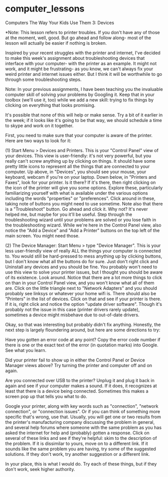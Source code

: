 computer_lessons
================

Computers The Way Your Kids Use Them 3: Devices

*Note: This lesson refers to printer troubles. If you don't have any of those at the moment, well, good. But go ahead and follow along- most of the lesson will actually be easier if nothing is broken.

Inspired by your recent struggles with the printer and internet, I've decided to make this week's assignment about troubleshooting devices that interface with your computer- with the printer as an example.
It might not work, and it might be frustrating- as you know, we can't always fix your weird printer and internet issues either. But I think it will be worthwhile to go through some troubleshooting steps.

Note: In your previous assignments, I have been teaching you the invaluable computer skill of solving your problems by Googling it. Keep that in your toolbox (we'll use it, too) while we add a new skill: trying to fix things by clicking on everything that looks promising.

It's possible that none of this will help or make sense. Try a bit of it earlier in the week; if it looks like it's going to be that way, we should schedule a time to skype and work on it together.

First, you need to make sure that your computer is aware of the printer. Here are two ways to look for it:

(1) Start Menu > Devices and Printers. This is your "Control Panel" view of your devices. This view is user-friendly: it's not very powerful, but you really can't screw anything up by clicking on things.
It should have some pretty little icons to represent all the things that are connected to your computer. Up above, in "Devices", you should see your mouse, your keyboard, webcam if you're on your laptop. Down below, in "Printers and Faxes", look for your printer. Is it there?
If it's there, then right clicking on the icon of the printer will give you some options. Explore these, particularly familiarizing yourself with what is available under the various options including the words "properties" or "preferences". Click around in these, taking note of buttons you might need to use sometime.
Note also that there is a "Troubleshoot" button. Go ahead and click it. Why not? It's never helped me, but maybe for you it'll be useful. Step through the troubleshooting wizard until your problems are solved or you lose faith in the troubleshooting wizard.
While we're here in the Control Panel view, also notice the "Add a Device" and "Add a Printer" buttons on the top left of the main screen. You might need those.

(2) The Device Manager: Start Menu > type "Device Manager".
This is your less user-friendly view of really ALL the things your computer is connected to. You would still be hard-pressed to mess anything up by clicking buttons, but I don't know what all the buttons do for sure. Just don't right click and Uninstall any devices and you should be fine.
You probably won't need to use this view to solve your printer issues, but I thought you should be aware of its existence.
Look around. Notice that there are a lot more things to click on than in your Control Panel view, and you won't know what all of them are.
Click on the little triangle next to "Network Adapters" and you should probably see linksys or whatever your home wifi is.
There should also be "Printers" in the list of devices. Click on that and see if your printer is there. If it is, right click and notice the option "update driver software". Though it's probably not the issue in this case (printer drivers rarely update), sometimes a device might misbehave due to out-of-date drivers.


Okay, so that was interesting but probably didn't fix anything.
Honestly, the next step is largely floundering around, but here are some directions to try:

Have you gotten an error code at any point? Copy the error code number if there is one or the exact text of the error (in quotation marks) into Google. See what you learn.

Did your printer fail to show up in either the Control Panel or Device Manager views above? Try turning the printer and computer off and on again.

Are you connected over USB to the printer? Unplug it and plug it back in again and see if your computer makes a sound. If it does, it recognizes at least that there is a device being connected.  Sometimes this makes a screen pop up that tells you what to do.

Google your printer, along with key words such as "connection", "network connection", or "connection issues". Or if you can think of something more specific that's wrong, use that.
Usually, you will get one or two results from the printer's manufacturing company discussing the problem in general, and several help forums where someone with the same problem as you has asked the internet for help and (probably) gotten a response. Click on several of these links and see if they're helpful: skim to the description of the problem. If it is dissimilar to yours, move on to a different link. If it sounds like the same problem you are having, try some of the suggested solutions. If they don't work, try another suggestion or a different link.

In your place, this is what I would do. Try each of these things, but if they don't work, seek higher authority.
